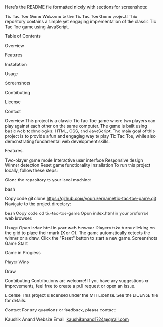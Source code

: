 
Here's the README file formatted nicely with sections for screenshots:

Tic Tac Toe Game
Welcome to the Tic Tac Toe Game project! This repository contains a simple yet engaging implementation of the classic Tic Tac Toe game using JavaScript.

Table of Contents

Overview

Features

Installation

Usage

Screenshots

Contributing

License

Contact

Overview
This project is a classic Tic Tac Toe game where two players can play against each other on the same computer. The game is built using basic web technologies: HTML, CSS, and JavaScript. The main goal of this project is to provide a fun and engaging way to play Tic Tac Toe, while also demonstrating fundamental web development skills.

Features.

Two-player game mode
Interactive user interface
Responsive design
Winner detection
Reset game functionality
Installation
To run this project locally, follow these steps:

Clone the repository to your local machine:

bash

Copy code
git clone https://github.com/yourusername/tic-tac-toe-game.git
Navigate to the project directory:

bash
Copy code
cd tic-tac-toe-game
Open index.html in your preferred web browser.

Usage
Open index.html in your web browser.
Players take turns clicking on the grid to place their mark (X or O).
The game automatically detects the winner or a draw.
Click the "Reset" button to start a new game.
Screenshots
Game Start

Game in Progress

Player Wins

Draw

Contributing
Contributions are welcome! If you have any suggestions or improvements, feel free to create a pull request or open an issue.

License
This project is licensed under the MIT License. See the LICENSE file for details.

Contact
For any questions or feedback, please contact:

Kaushik Anand
Website
Email: kaushikanand1724@gmail.com
